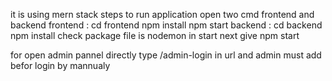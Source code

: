 it is using mern stack 
steps to run application 
open two cmd frontend and backend
frontend :
cd frontend
npm install
npm start
backend :
cd backend
npm install
check package file is nodemon in start
next give npm start

for open admin pannel directly type /admin-login in url and admin must add befor login by mannualy
